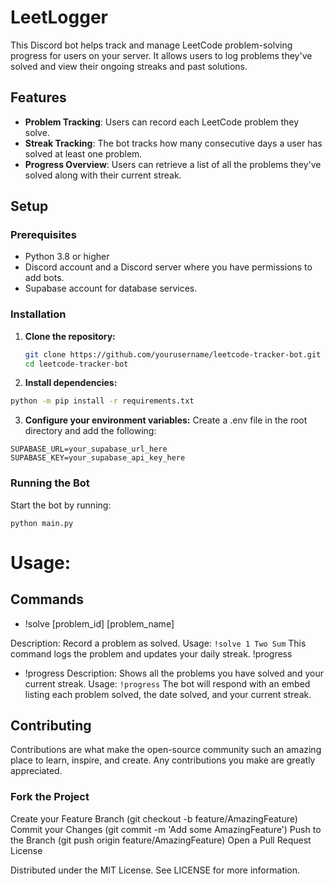 # LeetLogger

This Discord bot helps track and manage LeetCode problem-solving progress for users on your server. It allows users to log problems they've solved and view their ongoing streaks and past solutions.

## Features

- **Problem Tracking**: Users can record each LeetCode problem they solve.
- **Streak Tracking**: The bot tracks how many consecutive days a user has solved at least one problem.
- **Progress Overview**: Users can retrieve a list of all the problems they've solved along with their current streak.

## Setup

### Prerequisites

- Python 3.8 or higher
- Discord account and a Discord server where you have permissions to add bots.
- Supabase account for database services.

### Installation

1. **Clone the repository:**

   ```bash
   git clone https://github.com/yourusername/leetcode-tracker-bot.git
   cd leetcode-tracker-bot

2. **Install dependencies:**

```bash
python -m pip install -r requirements.txt
```

3. **Configure your environment variables:**
Create a .env file in the root directory and add the following:

```DISCORD_TOKEN=your_discord_bot_token_here
SUPABASE_URL=your_supabase_url_here
SUPABASE_KEY=your_supabase_api_key_here
```

### Running the Bot
Start the bot by running:

`python main.py`

# Usage:
## Commands
-  !solve [problem_id] [problem_name]

Description: Record a problem as solved.
Usage: `!solve 1 Two Sum`
This command logs the problem and updates your daily streak.
!progress

- !progress
Description: Shows all the problems you have solved and your current streak.
Usage: `!progress`
The bot will respond with an embed listing each problem solved, the date solved, and your current streak.

## Contributing

Contributions are what make the open-source community such an amazing place to learn, inspire, and create. Any contributions you make are greatly appreciated.

### Fork the Project
Create your Feature Branch (git checkout -b feature/AmazingFeature)
Commit your Changes (git commit -m 'Add some AmazingFeature')
Push to the Branch (git push origin feature/AmazingFeature)
Open a Pull Request
License

Distributed under the MIT License. See LICENSE for more information.
